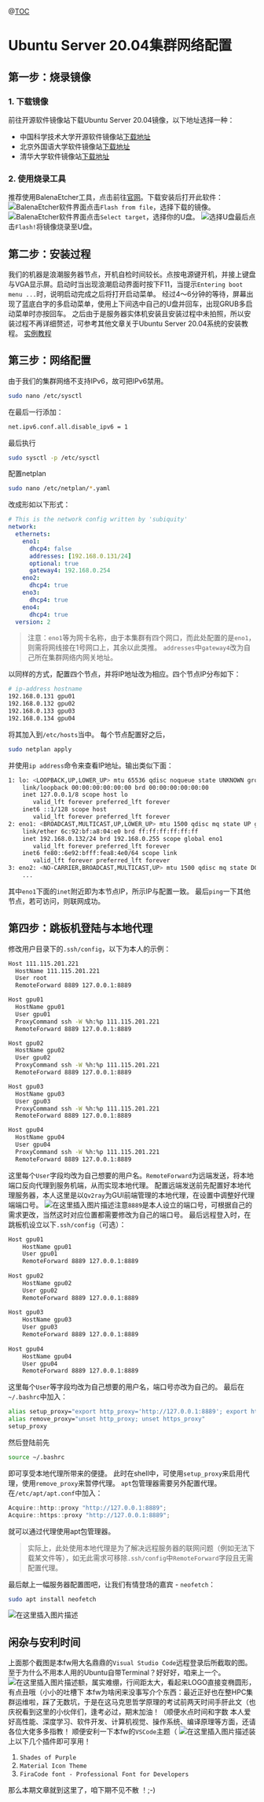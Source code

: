 @[TOC](『HPC运维点滴』第01期)
# Ubuntu Server 20.04集群网络配置
## 第一步：烧录镜像
### 1. 下载镜像
前往开源软件镜像站下载Ubuntu Server 20.04镜像，以下地址选择一种：
- 中国科学技术大学开源软件镜像站[下载地址](https://mirrors.ustc.edu.cn/ubuntu-releases/20.04.6/ubuntu-20.04.6-live-server-amd64.iso)
- 北京外国语大学软件镜像站[下载地址](https://mirrors.bfsu.edu.cn/ubuntu-releases/20.04.6/ubuntu-20.04.6-live-server-amd64.iso)
- 清华大学软件镜像站[下载地址](https://mirrors.tuna.tsinghua.edu.cn/ubuntu-releases/20.04.6/ubuntu-20.04.6-live-server-amd64.iso)
### 2. 使用烧录工具
推荐使用BalenaEtcher工具，点击前往[官网](https://etcher.balena.io/)。下载安装后打开此软件：
![BalenaEtcher软件界面](images/5139853e3ccc4da390a978a095d7a932.png)点击```Flash from file```，选择下载的镜像。
![BalenaEtcher软件界面](images/9868a4f0ea7247b28e19d68efae2e51f.png)点击```Select target```，选择你的U盘。
![选择U盘](images/874f4b24714e4e97a5b5fb0a1479eda7.png)最后点击```Flash!```将镜像烧录至U盘。

## 第二步：安装过程
我们的机器是浪潮服务器节点，开机自检时间较长。点按电源键开机，并接上键盘与VGA显示屏。启动时当出现浪潮启动界面时按下F11，当提示```Entering boot menu ...```时，说明启动完成之后将打开启动菜单。
经过4～6分钟的等待，屏幕出现了蓝底白字的多启动菜单，使用上下间选中自己的U盘并回车，出现GRUB多启动菜单时亦按回车。
之后由于是服务器实体机安装且安装过程中未拍照，所以安装过程不再详细赘述，可参考其他文章关于Ubuntu Server 20.04系统的安装教程。
[实例教程](https://blog.csdn.net/qq_37837432/article/details/123018187?ops_request_misc=%257B%2522request%255Fid%2522%253A%2522170334543916800211547675%2522%252C%2522scm%2522%253A%252220140713.130102334..%2522%257D&request_id=170334543916800211547675&biz_id=0&utm_medium=distribute.pc_search_result.none-task-blog-2~all~baidu_landing_v2~default-5-123018187-null-null.142%5Ev96%5Econtrol&utm_term=ubuntu20.04server%E7%89%88%E6%9C%AC%E5%AE%89%E8%A3%85&spm=1018.2226.3001.4187)
## 第三步：网络配置
由于我们的集群网络不支持IPv6，故可把IPv6禁用。
```bash
sudo nano /etc/sysctl
```
在最后一行添加：
```bash
net.ipv6.conf.all.disable_ipv6 = 1
```
最后执行
```bash
sudo sysctl -p /etc/sysctl
```
配置netplan
```bash
sudo nano /etc/netplan/*.yaml
```
改成形如以下形式：
```yaml
# This is the network config written by 'subiquity'
network:
  ethernets:
    eno1:
      dhcp4: false
      addresses: [192.168.0.131/24]
      optional: true
      gateway4: 192.168.0.254
    eno2:
      dhcp4: true
    eno3:
      dhcp4: true
    eno4:
      dhcp4: true
  version: 2
```
> 注意：```eno1```等为网卡名称，由于本集群有四个网口，而此处配置的是```eno1```，则需将网线接在1号网口上，其余以此类推。
> ```addresses```中```gateway4```改为自己所在集群网络内网关地址。

以同样的方式，配置四个节点，并将IP地址改为相应。四个节点IP分布如下：
```bash
# ip-address hostname
192.168.0.131 gpu01
192.168.0.132 gpu02
192.168.0.133 gpu03
192.168.0.134 gpu04
```
将其加入到```/etc/hosts```当中。
每个节点配置好之后，
```bash
sudo netplan apply
```
并使用```ip address```命令来查看IP地址。输出类似下面：
```bash
1: lo: <LOOPBACK,UP,LOWER_UP> mtu 65536 qdisc noqueue state UNKNOWN group default qlen 1000
    link/loopback 00:00:00:00:00:00 brd 00:00:00:00:00:00
    inet 127.0.0.1/8 scope host lo
       valid_lft forever preferred_lft forever
    inet6 ::1/128 scope host 
       valid_lft forever preferred_lft forever
2: eno1: <BROADCAST,MULTICAST,UP,LOWER_UP> mtu 1500 qdisc mq state UP group default qlen 1000
    link/ether 6c:92:bf:a8:04:e0 brd ff:ff:ff:ff:ff:ff
    inet 192.168.0.132/24 brd 192.168.0.255 scope global eno1
       valid_lft forever preferred_lft forever
    inet6 fe80::6e92:bfff:fea8:4e0/64 scope link 
       valid_lft forever preferred_lft forever
3: eno2: <NO-CARRIER,BROADCAST,MULTICAST,UP> mtu 1500 qdisc mq state DOWN group default qlen 1000
    ...
```
其中```eno1```下面的```inet```附近即为本节点IP，所示IP与配置一致。
最后```ping```一下其他节点，若可访问，则联网成功。
## 第四步：跳板机登陆与本地代理
修改用户目录下的```.ssh/config```，以下为本人的示例：
```sh
Host 111.115.201.221
  HostName 111.115.201.221
  User root
  RemoteForward 8889 127.0.0.1:8889

Host gpu01
  HostName gpu01
  User gpu01
  ProxyCommand ssh -W %h:%p 111.115.201.221
  RemoteForward 8889 127.0.0.1:8889

Host gpu02
  HostName gpu02
  User gpu02
  ProxyCommand ssh -W %h:%p 111.115.201.221
  RemoteForward 8889 127.0.0.1:8889

Host gpu03
  HostName gpu03
  User gpu03
  ProxyCommand ssh -W %h:%p 111.115.201.221
  RemoteForward 8889 127.0.0.1:8889

Host gpu04
  HostName gpu04
  User gpu04
  ProxyCommand ssh -W %h:%p 111.115.201.221
  RemoteForward 8889 127.0.0.1:8889
```
这里每个```User```字段均改为自己想要的用户名。```RemoteForward```为远端发送，将本地端口反向代理到服务机端，从而实现本地代理。
配置远端发送前先配置好本地代理服务器，本人这里是以```Qv2ray```为GUI前端管理的本地代理，在设置中调整好代理端端口号。
![在这里插入图片描述](images/03cd37f6e8dd4a05bca5cf3a4f683d2e.png)注意```8889```是本人设立的端口号，可根据自己的需求更改，当然这时对应位置都需要修改为自己的端口号。
最后远程登入时，在跳板机设立以下```.ssh/config```（可选）：
```bash
Host gpu01
    HostName gpu01
    User gpu01
    RemoteForward 8889 127.0.0.1:8889
  
Host gpu02
    HostName gpu02
    User gpu02
    RemoteForward 8889 127.0.0.1:8889
  
Host gpu03
    HostName gpu03
    User gpu03
    RemoteForward 8889 127.0.0.1:8889
  
Host gpu04
    HostName gpu04
    User gpu04
    RemoteForward 8889 127.0.0.1:8889
```
这里每个```User```等字段均改为自己想要的用户名，端口号亦改为自己的。
最后在```~/.bashrc```中加入：
```bash
alias setup_proxy="export http_proxy='http://127.0.0.1:8889'; export https_proxy='http://127.0.0.1:8889'"
alias remove_proxy="unset http_proxy; unset https_proxy"
setup_proxy
```
然后登陆前先
```bash
source ~/.bashrc
```
即可享受本地代理所带来的便捷。
此时在shell中，可使用```setup_proxy```来启用代理，使用```remove_proxy```来暂停代理。
```apt```包管理器需要另外配置代理。
在```/etc/apt/apt.conf```中加入：
```c++
Acquire::http::proxy "http://127.0.0.1:8889";
Acquire::https::proxy "http://127.0.0.1:8889";
```
就可以通过代理使用apt包管理器。

> 实际上，此处使用本地代理是为了解决远程服务器的联网问题（例如无法下载某文件等），如无此需求可移除```.ssh/config```中```RemoteForward```字段且无需配置代理。

最后献上一幅服务器配置图吧，让我们有情登场的嘉宾 - ```neofetch```：
```bash
sudo apt install neofetch
```
![在这里插入图片描述](images/7011087486664af48bfd2fa3d0cd3dce.png)


## 闲杂与安利时间
上面那个截图是本fw用大名鼎鼎的```Visual Studio Code```远程登录后所截取的图。至于为什么不用本人用的Ubuntu自带Terminal？好好好，咱来上一个。
![在这里插入图片描述](images/89843b6133f545d18d383ad7b2d67398.png)额，属实难绷，行间距太大，看起来LOGO直接变椭圆形，有点丑哦（小小的吐槽下
本fw为啥闲来没事写介个东西：最近正好也在整HPC集群运维啦，踩了无数坑，于是在这马克思哲学原理的考试前两天时间手肝此文（也庆祝看到这里的小伙伴们，逢考必过，期末加油！（顺便水点时间和字数
本人爱好高性能、深度学习、软件开发、计算机视觉、操作系统、编译原理等方面，还请各位大佬多多指教！
顺便安利一下本fw的```VSCode```主题（
![在这里插入图片描述](images/fe3f5f36243b44f4b54b3da9d3a9a953.png)装上以下几个插件即可享用！
1. ```Shades of Purple```
2. ```Material Icon Theme```
3. ```FiraCode font - Professional Font for Developers```

那么本期文章就到这里了，咱下期不见不散 ！;-)
